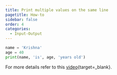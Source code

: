```yaml
---
title: Print multiple values on the same line
pagetitle: How-to
sidebar: false
order: 4
categories:
  - Input-Output
---
```


```python
name = 'Krishna'
age = 40
print(name, 'is', age, 'years old')
```

For more details refer to this [video](https://youtu.be/gI-evmI4F7Y?feature=shared){target=_blank}.
